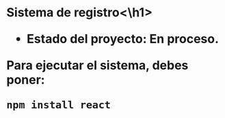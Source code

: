 <h1> Sistema de registro<\h1>

- Estado del proyecto: En proceso.

Para ejecutar el sistema, debes poner:

```npm install react```
